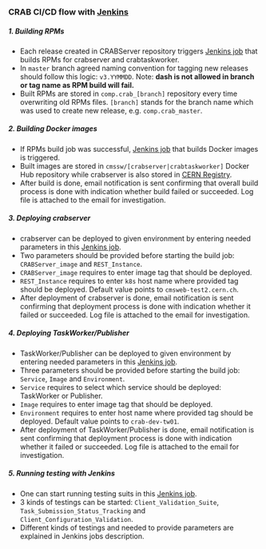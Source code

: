 ### CRAB CI/CD flow with [Jenkins](https://cmssdt.cern.ch/dmwm-jenkins/)
##### 1. Building RPMs
* Each release created in CRABServer repository triggers [Jenkins job](https://cmssdt.cern.ch/dmwm-jenkins/job/CRABServer_BuildOnRelease) that builds RPMs for crabserver and crabtaskworker. 
* In `master` branch agreed naming convention for tagging new releases should follow this logic: `v3.YYMMDD`. Note: **dash is not allowed in branch or tag name as RPM build will fail.** 
* Built RPMs are stored in `comp.crab_[branch]` repository every time overwriting old RPMs files. `[branch]` stands for the branch name which was used to create new release, e.g. `comp.crab_master`.

##### 2. Building Docker images
* If RPMs build job was successful, [Jenkins job](https://cmssdt.cern.ch/dmwm-jenkins/job/CRABServer_BuildImage/) that builds Docker images is triggered.  
* Built images are stored in `cmssw/[crabserver|crabtaskworker]` Docker Hub repository while crabserver is also stored in [CERN Registry](https://registry.cern.ch/harbor/projects/1771/repositories/crabserver).
* After build is done, email notification is sent confirming that overall build process is done with indication whether build failed or succeeded. Log file is attached to the email for investigation.

##### 3. Deploying crabserver
* crabserver can be deployed to given environment by entering needed parameters in this [Jenkins job](https://cmssdt.cern.ch/dmwm-jenkins/job/CRABServer_Deploy_Server/build?delay=0sec).
* Two parameters should be provided before starting the build job: `CRABServer_image` and `REST_Instance`.
* `CRABServer_image` requires to enter image tag that should be deployed.
* `REST_Instance` requires to enter `k8s` host name where provided tag should be deployed. Default value points to `cmsweb-test2.cern.ch`.
* After deployment of crabserver is done, email notification is sent confirming that deployment process is done with indication whether it failed or succeeded. Log file is attached to the email for investigation. 

##### 4. Deploying TaskWorker/Publisher
* TaskWorker/Publisher can be deployed to given environment by entering needed parameters in this [Jenkins job](https://cmssdt.cern.ch/dmwm-jenkins/job/CRABServer_Deploy_TW/build?delay=0sec).
* Three parameters should be provided before starting the build job: `Service`, `Image` and `Environment`.
* `Service` requires to select which service should be deployed: TaskWorker or Publisher.
* `Image` requires to enter image tag that should be deployed.
* `Environment` requires to enter host name where provided tag should be deployed. Default value points to `crab-dev-tw01`.
* After deployment of TaskWorker/Publisher is done, email notification is sent confirming that deployment process is done with indication whether it failed or succeeded. Log file is attached to the email for investigation. 

##### 5. Running testing with Jenkins
* One can start running testing suits in this [Jenkins job](https://cmssdt.cern.ch/dmwm-jenkins/job/CRABServer_ExecuteTests/).
* 3 kinds of testings can be started: `Client_Validation_Suite`, `Task_Submission_Status_Tracking` and `Client_Configuration_Validation`.
* Different kinds of testings and needed to provide parameters are explained in Jenkins jobs description.

